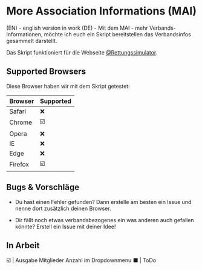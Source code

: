 # More Association Informations (MAI)

(EN) - english version in work
(DE) - Mit dem MAI - mehr Verbands-Informationen, möchte ich euch ein Skript bereitstellen das Verbandsinfos gesammelt darstellt.

Das Skript funktioniert für die Webseite [@Rettungssimulator](https://github.cim/Rettungssimulator).


## Supported Browsers

Diese Browser haben wir mit dem Skript getestet:


| Browser | Supported               |
| ------- | ----------------------- |
| Safari  | :x:                     |
| Chrome  | :ballot_box_with_check: |
| Opera   | :x:                     |
| IE      | :x:                     |
| Edge    | :x:                     |
| Firefox | :ballot_box_with_check: |


## Bugs & Vorschläge

 - Du hast einen Fehler gefunden? Dann erstelle am besten ein Issue und nenne dort zusätzlich deinen Browser.

 - Dir fällt noch etwas verbandsbezogenes ein was anderen auch gefallen könnte? Erstell ein Issue mit deiner Idee!

## In Arbeit

:ballot_box_with_check: | Ausgabe Mitglieder Anzahl im Dropdownmenu
:black_large_square:    | ToDo